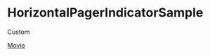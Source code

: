 # HorizontalPagerIndicatorSample
Custom

[Movie](https://user-images.githubusercontent.com/6066162/196073421-e4120b02-ce18-428c-b2af-1150b915995c.webm)
